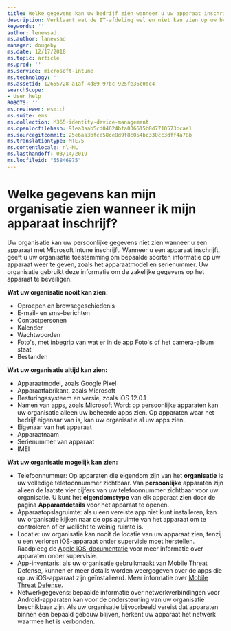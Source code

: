 ```yaml
---
title: Welke gegevens kan uw bedrijf zien wanneer u uw apparaat inschrijft?
description: Verklaart wat de IT-afdeling wel en niet kan zien op uw beheerde apparaat.
keywords: ''
author: lenewsad
ms.author: lanewsad
manager: dougeby
ms.date: 12/17/2018
ms.topic: article
ms.prod: ''
ms.service: microsoft-intune
ms.technology: ''
ms.assetid: 12655728-a1af-4d89-97bc-925fe36c0dc4
searchScope:
- User help
ROBOTS: ''
ms.reviewer: esmich
ms.suite: ems
ms.collection: M365-identity-device-management
ms.openlocfilehash: 91ea3aab5cd04624bfa036615b8d7710573bcae1
ms.sourcegitcommit: 25e6aa3bfce58ce8d9f8c054bc338cc3dff4a78b
ms.translationtype: MTE75
ms.contentlocale: nl-NL
ms.lasthandoff: 03/14/2019
ms.locfileid: "55846975"
---
```

# <a name="what-information-can-my-organization-see-when-i-enroll-my-device"></a>Welke gegevens kan mijn organisatie zien wanneer ik mijn apparaat inschrijf?

Uw organisatie kan uw persoonlijke gegevens niet zien wanneer u een apparaat met Microsoft Intune inschrijft. Wanneer u een apparaat inschrijft, geeft u uw organisatie toestemming om bepaalde soorten informatie op uw apparaat weer te geven, zoals het apparaatmodel en serienummer. Uw organisatie gebruikt deze informatie om de zakelijke gegevens op het apparaat te beveiligen.

**Wat uw organisatie nooit kan zien:**

- Oproepen en browsegeschiedenis
- E-mail- en sms-berichten
- Contactpersonen
- Kalender
-   Wachtwoorden
- Foto's, met inbegrip van wat er in de app Foto's of het camera-album staat
- Bestanden

**Wat uw organisatie altijd kan zien:**

- Apparaatmodel, zoals Google Pixel
- Apparaatfabrikant, zoals Microsoft
- Besturingssysteem en versie, zoals iOS 12.0.1
- Namen van apps, zoals Microsoft Word: op persoonlijke apparaten kan uw organisatie alleen uw beheerde apps zien. Op apparaten waar het bedrijf eigenaar van is, kan uw organisatie al uw apps zien.
- Eigenaar van het apparaat
- Apparaatnaam
- Serienummer van apparaat
- IMEI

**Wat uw organisatie mogelijk kan zien:**

-  Telefoonnummer: Op apparaten die eigendom zijn van het **organisatie** is uw volledige telefoonnummer zichtbaar. Van **persoonlijke** apparaten zijn alleen de laatste vier cijfers van uw telefoonnummer zichtbaar voor uw organisatie. U kunt het **eigendomstype** van elk apparaat zien door de pagina **Apparaatdetails** voor het apparaat te openen.
- Apparaatopslagruimte: als u een vereiste app niet kunt installeren, kan uw organisatie kijken naar de opslagruimte van het apparaat om te controleren of er wellicht te weinig ruimte is.  
-  Locatie: uw organisatie kan nooit de locatie van uw apparaat zien, tenzij u een verloren iOS-apparaat onder supervisie moet herstellen. Raadpleeg de [Apple iOS-documentatie](https://go.microsoft.com/fwlink/?linkid=853816) voor meer informatie over apparaten onder supervisie.  
- App-inventaris: als uw organisatie gebruikmaakt van Mobile Threat Defense, kunnen er meer details worden weergegeven over de apps die op uw iOS-apparaat zijn geïnstalleerd. Meer informatie over [Mobile Threat Defense](you-are-prompted-to-install-mtd-ios.md).
- Netwerkgegevens: bepaalde informatie over netwerkverbindingen voor Android-apparaten kan voor de ondersteuning van uw organisatie beschikbaar zijn. Als uw organisatie bijvoorbeeld vereist dat apparaten binnen een bepaald gebouw blijven, herkent uw apparaat het netwerk waarmee het is verbonden. 
